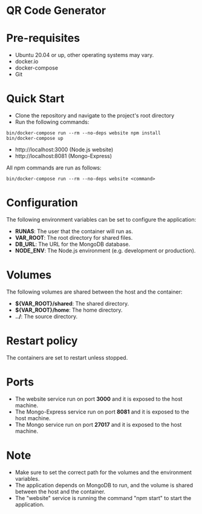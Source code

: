 QR Code Generator
=======

Pre-requisites
==============

- Ubuntu 20.04 or up, other operating systems may vary.
- docker.io
- docker-compose
- Git

Quick Start
===========

 - Clone the repository and navigate to the project's root directory
 - Run the following commands:
```
bin/docker-compose run --rm --no-deps website npm install
bin/docker-compose up
```

 - http://localhost:3000 (Node.js website)
 - http://localhost:8081 (Mongo-Express)


All npm commands are run as follows:
 ```
 bin/docker-compose run --rm --no-deps website <command>
 ```

Configuration
==============

The following environment variables can be set to configure the application:
 - **RUNAS**: The user that the container will run as.
 - **VAR_ROOT**: The root directory for shared files.
 - **DB_URL**: The URL for the MongoDB database.
 - **NODE_ENV**: The Node.js environment (e.g. development or production).

Volumes
=======
The following volumes are shared between the host and the container:

 - **${VAR_ROOT}/shared**: The shared directory.
 - **${VAR_ROOT}/home**: The home directory.
 - **../**: The source directory.

Restart policy
=======
The containers are set to restart unless stopped.

Ports
======
 - The website service run on port **3000** and it is exposed to the host machine.
 - The Mongo-Express service run on port **8081** and it is exposed to the host machine.
 - The Mongo service run on port **27017** and it is exposed to the host machine.

Note
====
 - Make sure to set the correct path for the volumes and the environment variables.
 - The application depends on MongoDB to run, and the volume is shared between the host and the container.
 - The "website" service is running the command "npm start" to start the application.

